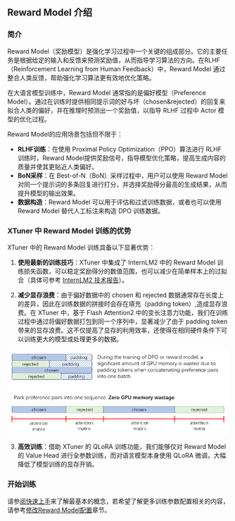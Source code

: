 ## Reward Model 介绍

### 简介

Reward Model（奖励模型）是强化学习过程中一个关键的组成部分。它的主要任务是根据给定的输入和反馈来预测奖励值，从而指导学习算法的方向。在RLHF（Reinforcement Learning from Human Feedback）中，Reward Model 通过整合人类反馈，帮助强化学习算法更有效地优化策略。

在大语言模型训练中，Reward Model 通常指的是偏好模型（Preference Model）。通过在训练时提供相同提示词的好与坏（chosen&rejected）的回复来拟合人类的偏好，并在推理时预测出一个奖励值，以指导 RLHF 过程中 Actor 模型的优化过程。

Reward Model的应用场景包括但不限于：

- **RLHF训练**：在使用 Proximal Policy Optimization（PPO）算法进行 RLHF 训练时，Reward Model提供奖励信号，指导模型优化策略，提高生成内容的质量并使其更贴近人类偏好。
- **BoN采样**：在 Best-of-N（BoN）采样过程中，用户可以使用 Reward Model 对同一个提示词的多条回复进行打分，并选择奖励得分最高的生成结果，从而提升模型的输出效果。
- **数据构造**：Reward Model 可以用于评估和过滤训练数据，或者也可以使用 Reward Model 替代人工标注来构造 DPO 训练数据。

### XTuner 中 Reward Model 训练的优势

XTuner 中的 Reward Model 训练具备以下显著优势：

1. **使用最新的训练技巧**：XTuner 中集成了 InternLM2 中的 Reward Model 训练损失函数，可以稳定奖励得分的数值范围，也可以减少在简单样本上的过拟合（具体可参考 [InternLM2 技术报告](https://arxiv.org/abs/2403.17297)）。

2. **减少显存浪费**：由于偏好数据中的 chosen 和 rejected 数据通常存在长度上的差异，因此在训练数据的拼接时会存在填充（padding token）,造成显存浪费。在 XTuner 中，基于 Flash Attention2 中的变长注意力功能，我们在训练过程中通过将偏好数据打包到同一个序列中，显著减少了由于 padding token 带来的显存浪费。这不仅提高了显存的利用效率，还使得在相同硬件条件下可以训练更大的模型或处理更多的数据。

![img](./images/var_len_atten.png)

3. **高效训练**：借助 XTuner 的 QLoRA 训练功能，我们能够仅对 Reward Model 的 Value Head 进行全参数训练，而对语言模型本身使用 QLoRA 微调，大幅降低了模型训练的显存开销。

### 开始训练

请参[阅快速上手](./quick_start.md)来了解最基本的概念，若希望了解更多训练参数配置相关的内容，请参考[修改Reward Model配置](./modify_settings.md)章节。
